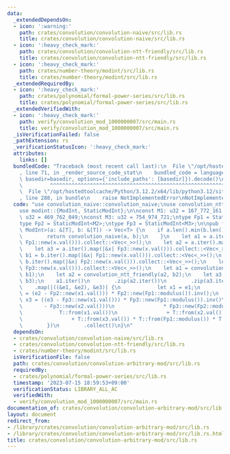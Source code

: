 ```yaml
---
data:
  _extendedDependsOn:
  - icon: ':warning:'
    path: crates/convolution/convolution-naive/src/lib.rs
    title: crates/convolution/convolution-naive/src/lib.rs
  - icon: ':heavy_check_mark:'
    path: crates/convolution/convolution-ntt-friendly/src/lib.rs
    title: crates/convolution/convolution-ntt-friendly/src/lib.rs
  - icon: ':heavy_check_mark:'
    path: crates/number-theory/modint/src/lib.rs
    title: crates/number-theory/modint/src/lib.rs
  _extendedRequiredBy:
  - icon: ':heavy_check_mark:'
    path: crates/polynomial/formal-power-series/src/lib.rs
    title: crates/polynomial/formal-power-series/src/lib.rs
  _extendedVerifiedWith:
  - icon: ':heavy_check_mark:'
    path: verify/convolution_mod_1000000007/src/main.rs
    title: verify/convolution_mod_1000000007/src/main.rs
  _isVerificationFailed: false
  _pathExtension: rs
  _verificationStatusIcon: ':heavy_check_mark:'
  attributes:
    links: []
  bundledCode: "Traceback (most recent call last):\n  File \"/opt/hostedtoolcache/Python/3.12.2/x64/lib/python3.12/site-packages/onlinejudge_verify/documentation/build.py\"\
    , line 71, in _render_source_code_stat\n    bundled_code = language.bundle(stat.path,\
    \ basedir=basedir, options={'include_paths': [basedir]}).decode()\n          \
    \         ^^^^^^^^^^^^^^^^^^^^^^^^^^^^^^^^^^^^^^^^^^^^^^^^^^^^^^^^^^^^^^^^^^^^^^^^^^^^^^^^^\n\
    \  File \"/opt/hostedtoolcache/Python/3.12.2/x64/lib/python3.12/site-packages/onlinejudge_verify/languages/rust.py\"\
    , line 288, in bundle\n    raise NotImplementedError\nNotImplementedError\n"
  code: "use convolution_naive::convolution_naive;\nuse convolution_ntt_friendly::convolution_ntt_friendly;\n\
    use modint::{ModInt, StaticModInt};\n\nconst M1: u32 = 167_772_161;\nconst M2:\
    \ u32 = 469_762_049;\nconst M3: u32 = 754_974_721;\ntype Fp1 = StaticModInt<M1>;\n\
    type Fp2 = StaticModInt<M2>;\ntype Fp3 = StaticModInt<M3>;\n\npub fn convolution_arbitrary_mod<T:\
    \ ModInt>(a: &[T], b: &[T]) -> Vec<T> {\n    if a.len().min(b.len()) < 60 {\n\
    \        return convolution_naive(a, b);\n    }\n    let a1 = a.iter().map(|&x|\
    \ Fp1::new(x.val())).collect::<Vec<_>>();\n    let a2 = a.iter().map(|&x| Fp2::new(x.val())).collect::<Vec<_>>();\n\
    \    let a3 = a.iter().map(|&x| Fp3::new(x.val())).collect::<Vec<_>>();\n    let\
    \ b1 = b.iter().map(|&x| Fp1::new(x.val())).collect::<Vec<_>>();\n    let b2 =\
    \ b.iter().map(|&x| Fp2::new(x.val())).collect::<Vec<_>>();\n    let b3 = b.iter().map(|&x|\
    \ Fp3::new(x.val())).collect::<Vec<_>>();\n    let a1 = convolution_ntt_friendly(a1,\
    \ b1);\n    let a2 = convolution_ntt_friendly(a2, b2);\n    let a3 = convolution_ntt_friendly(a3,\
    \ b3);\n    a1.iter()\n        .zip(a2.iter())\n        .zip(a3.iter())\n    \
    \    .map(|((&e1, &e2), &e3)| {\n            let x1 = e1;\n            let x2\
    \ = (e2 - Fp2::new(x1.val())) * Fp2::new(Fp1::modulus()).inv();\n            let\
    \ x3 = ((e3 - Fp3::new(x1.val())) * Fp3::new(Fp1::modulus()).inv()\n         \
    \       - Fp3::new(x2.val()))\n                * Fp3::new(Fp2::modulus()).inv();\n\
    \            T::from(x1.val())\n                + T::from(x2.val()) * T::from(Fp1::modulus())\n\
    \                + T::from(x3.val()) * T::from(Fp1::modulus()) * T::from(Fp2::modulus())\n\
    \        })\n        .collect()\n}\n"
  dependsOn:
  - crates/convolution/convolution-naive/src/lib.rs
  - crates/convolution/convolution-ntt-friendly/src/lib.rs
  - crates/number-theory/modint/src/lib.rs
  isVerificationFile: false
  path: crates/convolution/convolution-arbitrary-mod/src/lib.rs
  requiredBy:
  - crates/polynomial/formal-power-series/src/lib.rs
  timestamp: '2023-07-15 18:59:53+09:00'
  verificationStatus: LIBRARY_ALL_AC
  verifiedWith:
  - verify/convolution_mod_1000000007/src/main.rs
documentation_of: crates/convolution/convolution-arbitrary-mod/src/lib.rs
layout: document
redirect_from:
- /library/crates/convolution/convolution-arbitrary-mod/src/lib.rs
- /library/crates/convolution/convolution-arbitrary-mod/src/lib.rs.html
title: crates/convolution/convolution-arbitrary-mod/src/lib.rs
---
```

